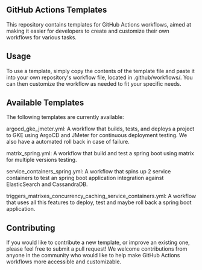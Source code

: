 ## GitHub Actions Templates

This repository contains templates for GitHub Actions workflows, aimed at 
making it easier for developers to create and customize their own 
workflows for various tasks.

## Usage

To use a template, simply copy the contents of the template file and paste 
it into your own repository's workflow file, located in 
.github/workflows/. You can then customize the workflow as needed to fit 
your specific needs.

## Available Templates
The following templates are currently available:

argocd_gke_jmeter.yml: A workflow that builds, tests, and deploys a 
project to GKE using ArgoCD and JMeter for continuous deployment testing. 
We also have a automated roll back in case of failure.

matrix_spring.yml: A workflow that build and test a spring boot using 
matrix for multiple versions testing.

service_containers_spring.yml: A workflow that spins up 2 service 
containers to test an spring boot application integration against 
ElasticSearch and CassandraDB.

triggers_matrixes_concurrency_caching_service_containers.yml: A workflow 
that uses all this features to deploy, test and maybe roll back a spring 
boot application.

## Contributing

If you would like to contribute a new template, or improve an existing 
one, please feel free to submit a pull request! We welcome contributions 
from anyone in the community who would like to help make GitHub Actions 
workflows more accessible and customizable.
